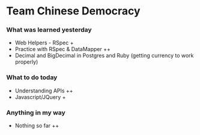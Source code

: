 # Team Chinese Democracy

### What was learned yesterday
* Web Helpers - RSpec +
* Practice with RSpec & DataMapper ++
* Decimal and BigDecimal in Postgres and Ruby (getting currency to work properly)

### What to do today
* Understanding APIs ++
* Javascript/JQuery +

### Anything in my way
* Nothing so far ++
